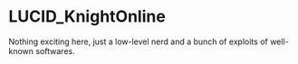# LUCID_KnightOnline


Nothing exciting here, just a low-level nerd and a bunch of exploits of well-known softwares.
